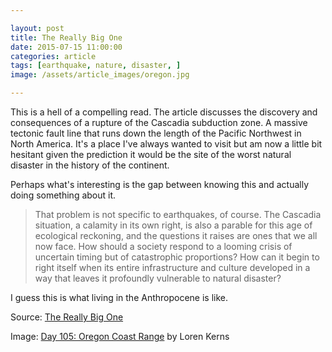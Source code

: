```yaml
---

layout: post
title: The Really Big One
date: 2015-07-15 11:00:00
categories: article
tags: [earthquake, nature, disaster, ]
image: /assets/article_images/oregon.jpg

---
```


This is a hell of a compelling read. The article discusses the discovery and consequences of a rupture of the Cascadia subduction zone. A massive tectonic fault line that runs down the length of the Pacific Northwest in North America. It's a place I've always wanted to visit but am now a little bit hesitant given the prediction it would be the site of the worst natural disaster in the history of the continent.

Perhaps what's interesting is the gap between knowing this and actually doing something about it. 

>That problem is not specific to earthquakes, of course. The Cascadia situation, a calamity in its own right, is also a parable for this age of ecological reckoning, and the questions it raises are ones that we all now face. How should a society respond to a looming crisis of uncertain timing but of catastrophic proportions? How can it begin to right itself when its entire infrastructure and culture developed in a way that leaves it profoundly vulnerable to natural disaster?

I guess this is what living in the Anthropocene is like. 

Source: [The Really Big One](http://www.newyorker.com/magazine/2015/07/20/the-really-big-one)

Image: [Day 105: Oregon Coast Range](https://www.flickr.com/photos/lorenkerns/8651732785/in/photolist-ebwoJD-kYfutT-opYtGC-5C4B1m-kAfCue-ejX2Ne-ezHCnq-dN3sqL-hNXSxy-hyMSjJ-eyHzwK-oGtcLa-dTEQoN-qAxZFC-8m7jna-qHot2E-rBC5Ao-awQgjL-q4Mraz-8GmWUy-jjxmAm-j3fACu-f5o4FB-srxUmW-pQWAAy-393fx8-bBxtFy-6LPouq-jkqwTv-o9vt9o-hwqAtM-u2eYks-g1ZGps-kuNYkr-f7AMmj-pXL8dN-dVcjfA-sonWuA-rgTCFb-jKVvNf-k2ro8e-82ZEgz-pHj7q7-awvkAp-7LVMBz-7SedrZ-4AUq9q-oN7iF4-7zgxYv-cUgcMj) by Loren Kerns